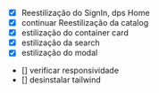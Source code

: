 - [x] Reestilização do SignIn, dps Home
- [x] continuar Reestilização da catalog
- [x] estilização do container card
- [x] estilização da search
- [x] estilização do modal
- [] verificar responsividade
- [] desinstalar tailwind
